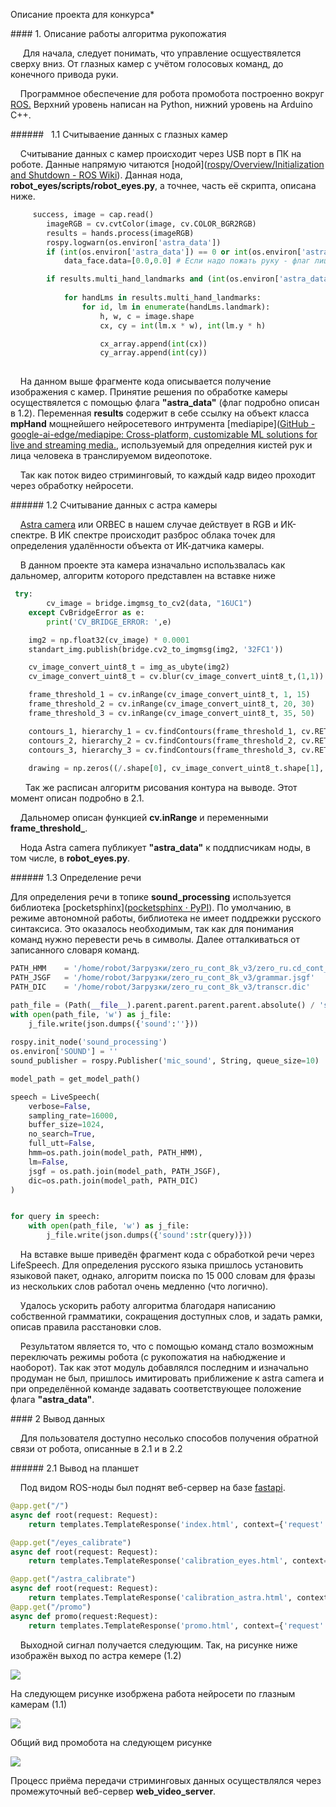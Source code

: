 Описание проекта для конкурса*

#### 1. Описание работы алгоритма рукопожатия

     Для начала, следует понимать, что управление осщуествялется сверху вниз. От глазных камер с учётом голосовых команд, до конечного привода руки.

    Программное обеспечение для робота промобота построенно вокруг[ ROS.](https://www.ros.org/) Верхний уровень написан на Python, нижний уровень на Arduino C++.

######   1.1 Считываение данных с глазных камер

    Считывание данных с камер происходит через USB порт в ПК на роботе. Данные напрямую читаются [нодой]([rospy/Overview/Initialization and Shutdown - ROS Wiki](https://wiki.ros.org/rospy/Overview/Initialization%20and%20Shutdown)). Данная нода, **robot_eyes/scripts/robot_eyes.py**, а точнее, часть её скрипта, описана ниже.

```python
     success, image = cap.read()
        imageRGB = cv.cvtColor(image, cv.COLOR_BGR2RGB)
        results = hands.process(imageRGB)
        rospy.logwarn(os.environ['astra_data'])
        if (int(os.environ['astra_data']) == 0 or int(os.environ['astra_data']) == 1):
            data_face.data=[0.0,0.0] # Если надо пожать руку - флаг лица 0 

        if results.multi_hand_landmarks and (int(os.environ['astra_data']) == 0 or int(os.environ['astra_data']) == 1):
            
            for handLms in results.multi_hand_landmarks:
                for id, lm in enumerate(handLms.landmark):
                    h, w, c = image.shape
                    cx, cy = int(lm.x * w), int(lm.y * h)

                    cx_array.append(int(cx))
                    cy_array.append(int(cy)) 
   
```

    На данном выше фрагменте кода описывается получение изображения с камер. Принятие решения по обработке камеры осуществялется с помощью флага **"astra_data"** (флаг подробно описан в 1.2). Переменная **results** содержит в себе ссылку на объект класса **mpHand** мощнейшего нейросетевого интрумента [mediapipe]([GitHub - google-ai-edge/mediapipe: Cross-platform, customizable ML solutions for live and streaming media.](https://github.com/google-ai-edge/mediapipe), используемый для определния кистей рук и лица человека в транслируемом видеопотоке.

    Так как поток видео стриминговый, то каждый кадр видео проходит через обработку нейросети.

###### 1.2 Считывание данных с астра камеры

    [Astra camera](https://husarion.com/tutorials/ros-equipment/astra/) или ORBEC в нашем случае действует в RGB и ИК-спектре. В ИК спектре происходит разброс облака точек для определения удалённости объекта от ИК-датчика камеры.

    В данном проекте эта камера изначально использвалась как дальномер, алгоритм которого представлен на вставке ниже

```python
 try:
        cv_image = bridge.imgmsg_to_cv2(data, "16UC1")
    except CvBridgeError as e:
        print('CV_BRIDGE_ERROR: ',e)

    img2 = np.float32(cv_image) * 0.0001
    standart_img.publish(bridge.cv2_to_imgmsg(img2, '32FC1'))

    cv_image_convert_uint8_t = img_as_ubyte(img2)
    cv_image_convert_uint8_t = cv.blur(cv_image_convert_uint8_t,(1,1))

    frame_threshold_1 = cv.inRange(cv_image_convert_uint8_t, 1, 15)
    frame_threshold_2 = cv.inRange(cv_image_convert_uint8_t, 20, 30)
    frame_threshold_3 = cv.inRange(cv_image_convert_uint8_t, 35, 50)

    contours_1, hierarchy_1 = cv.findContours(frame_threshold_1, cv.RETR_TREE, cv.CHAIN_APPROX_SIMPLE)
    contours_2, hierarchy_2 = cv.findContours(frame_threshold_2, cv.RETR_TREE, cv.CHAIN_APPROX_SIMPLE)
    contours_3, hierarchy_3 = cv.findContours(frame_threshold_3, cv.RETR_TREE, cv.CHAIN_APPROX_SIMPLE)
    
    drawing = np.zeros((/.shape[0], cv_image_convert_uint8_t.shape[1], 3), dtype=np.uint8)
```

      Так же расписан алгоритм рисования контура на выводе. Этот момент описан подробно в 2.1.

    Дальномер описан функцией **cv.inRange** и переменными **frame_threshold_**.

    Нода Astra camera публикует **"astra_data"** к поддписчикам ноды, в том числе, в **robot_eyes.py**.

###### 1.3 Определение речи

Для определения речи в топике **sound_processing** используется библиотека [pocketsphinx]([pocketsphinx · PyPI](https://pypi.org/project/pocketsphinx/)). По умолчанию, в режиме автономной работы, библиотека не имеет поддрежки русского синтаксиса. Это оказалось необходимым, так как для понимания команд нужно перевести речь в символы. Далее отталкиваться от записанного словаря команд.

```python
PATH_HMM    = '/home/robot/Загрузки/zero_ru_cont_8k_v3/zero_ru.cd_cont_4000'
PATH_JSGF   = '/home/robot/Загрузки/zero_ru_cont_8k_v3/grammar.jsgf'
PATH_DIC    = '/home/robot/Загрузки/zero_ru_cont_8k_v3/transcr.dic'

path_file = (Path(__file__).parent.parent.parent.parent.absolute() / 'sound.json')
with open(path_file, 'w') as j_file:
    j_file.write(json.dumps({'sound':''}))
    
rospy.init_node('sound_processing')
os.environ['SOUND'] = ''
sound_publisher = rospy.Publisher('mic_sound', String, queue_size=10)

model_path = get_model_path()

speech = LiveSpeech(
    verbose=False,
    sampling_rate=16000,
    buffer_size=1024,
    no_search=True,
    full_utt=False,
    hmm=os.path.join(model_path, PATH_HMM),
    lm=False,
    jsgf = os.path.join(model_path, PATH_JSGF),
    dic=os.path.join(model_path, PATH_DIC)
)


for query in speech:
    with open(path_file, 'w') as j_file:
        j_file.write(json.dumps({'sound':str(query)}))
```

    На вставке выше приведён фрагмент кода с обработкой речи через LifeSpeech. Для определения русского языка пришлось установить языковой пакет, однако, алгоритм поиска по 15 000 словам для фразы из нескольких слов работал очень медленно (что логично).

    Удалось ускорить работу алгоритма благодаря написанию собственной грамматики, сокращения доступных слов, и задать рамки, описав правила расстановки слов.

    Результатом является то, что с помощью команд стало возможным переключать режимы робота (с рукопожатия на набюджение и наоборот). Так как этот модуль добавлялся последним и изначально продуман не был, пришлось имитировать приближение к astra camera и при определённой команде задавать соответствующее положение флага **"astra_data"**.

#### 2 Вывод данных

    Для пользователя доступно несолько способов получения обратной связи от робота, описанные в 2.1 и в 2.2

###### 2.1 Вывод на планшет

    Под видом ROS-ноды был поднят веб-сервер на базе [fastapi](https://fastapi.tiangolo.com/).

```python
@app.get("/")
async def root(request: Request):
    return templates.TemplateResponse('index.html', context={'request':request})

@app.get("/eyes_calibrate")
async def root(request: Request):
    return templates.TemplateResponse('calibration_eyes.html', context={'request':request})

@app.get("/astra_calibrate")
async def root(request: Request):
    return templates.TemplateResponse('calibration_astra.html', context={'request':request})
@app.get("/promo")
async def promo(request:Request):
    return templates.TemplateResponse('promo.html', context={'request':request})
```

    Выходной сигнал получается следующим. Так, на рисунке ниже изображён выход по астра кемере (1.2)

![](file:///home/robot/.config/marktext/images/2024-07-12-17-52-35-image.png?msec=1720795955921)

На следующем рисунке изобржена работа нейросети по глазным камерам (1.1)

![](https://sun9-30.userapi.com/impg/ld_wxzIZlvn7K6TaZ5xR9HYnRJ_-8pln_FwnmQ/aMLyyRrK2ks.jpg?size=1035x687&quality=95&sign=31878ae366a8db602a233c7fc08c6cc8&type=album)

Общий вид промобота на следующем рисунке

![](https://sun9-10.userapi.com/impg/OkbJ078QkP1_Qsaz-SnEwNVhcwCmiXIPeBDbUg/M-6dwQ4296Q.jpg?size=1215x2160&quality=95&sign=e38028e64afac2f6f3f02c70300da5fa&type=album)

Процесс приёма передачи стриминговых данных осуществлялся через промежуточный веб-сервер **web_video_server**.
